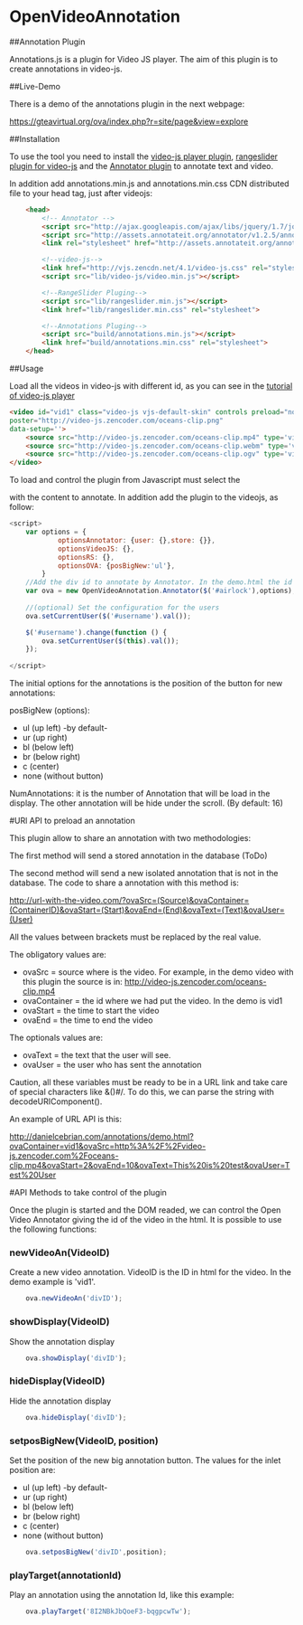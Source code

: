 OpenVideoAnnotation
==================
##Annotation Plugin

Annotations.js is a plugin for Video JS player. The aim of this plugin is to create annotations in video-js.

##Live-Demo

There is a demo of the annotations plugin in the next webpage:

https://gteavirtual.org/ova/index.php?r=site/page&view=explore

##Installation

To use the tool you need to install the [video-js player plugin](https://github.com/videojs/video.js/), [rangeslider plugin for video-js](https://github.com/danielcebrian/rangeslider-videojs) and the [Annotator plugin](https://github.com/okfn/annotator/) to annotate text and video.

In addition add annotations.min.js and annotations.min.css CDN distributed file to your head tag, just after
videojs:

```html
	<head>
		<!-- Annotator -->
		<script src="http://ajax.googleapis.com/ajax/libs/jquery/1.7/jquery.min.js"></script>
		<script src="http://assets.annotateit.org/annotator/v1.2.5/annotator-full.min.js"></script>
		<link rel="stylesheet" href="http://assets.annotateit.org/annotator/v1.2.5/annotator.min.css">

		<!--video-js-->
		<link href="http://vjs.zencdn.net/4.1/video-js.css" rel="stylesheet">
		<script src="lib/video-js/video.min.js"></script>

		<!--RangeSlider Pluging-->
		<script src="lib/rangeslider.min.js"></script>
		<link href="lib/rangeslider.min.css" rel="stylesheet">

		<!--Annotations Pluging-->
		<script src="build/annotations.min.js"></script>
		<link href="build/annotations.min.css" rel="stylesheet">
	</head>
```

##Usage

Load all the videos in video-js with different id, as you can see in the [tutorial of video-js player](https://github.com/videojs/video.js/blob/master/docs/setup.md) 

```html
<video id="vid1" class="video-js vjs-default-skin" controls preload="none" width="640" height="264"
poster="http://video-js.zencoder.com/oceans-clip.png"
data-setup=''>
	<source src="http://video-js.zencoder.com/oceans-clip.mp4" type='video/mp4' />
	<source src="http://video-js.zencoder.com/oceans-clip.webm" type='video/webm' />
	<source src="http://video-js.zencoder.com/oceans-clip.ogv" type='video/ogg' />
</video>
```
	
To load and control the plugin from Javascript must select the <div> with the content to annotate. In addition add the plugin to the videojs, as follow:

```js
<script>
	var options = {
    		optionsAnnotator: {user: {},store: {}},
			optionsVideoJS: {},
			optionsRS: {},
    		optionsOVA: {posBigNew:'ul'},
    	}
	//Add the div id to annotate by Annotator. In the demo.html the id is "airlock" too.
	var ova = new OpenVideoAnnotation.Annotator($('#airlock'),options);
	
	//(optional) Set the configuration for the users
	ova.setCurrentUser($('#username').val());

	$('#username').change(function () {
		ova.setCurrentUser($(this).val());
	});
	
</script>
```

The initial options for the annotations is the position of the button for new annotations:

posBigNew (options):

* ul (up left) -by default-
* ur (up right)
* bl (below left) 
* br (below right)
* c  (center)
* none  (without button)

NumAnnotations: it is the number of Annotation that will be load in the display. The other annotation will be hide under the scroll. (By default: 16)

#URl API to preload an annotation

This plugin allow to share an annotation with two methodologies:

The first method will send a stored annotation  in the database (ToDo)

The second method will send a new isolated annotation that is not in the database. The code to share a annotation with this method is:

http://url-with-the-video.com/?ovaSrc=(Source)&ovaContainer=(ContainerID)&ovaStart=(Start)&ovaEnd=(End)&ovaText=(Text)&ovaUser=(User)

All the values between brackets must be replaced by the real value.

The obligatory values are:

* ovaSrc = source where is the video. For example, in the demo video with this plugin the source is in: http://video-js.zencoder.com/oceans-clip.mp4
* ovaContainer = the id where we had put the video. In the demo is vid1
* ovaStart = the time to start the video
* ovaEnd = the time to end the video

The optionals values are:

* ovaText = the text that the user will see.
* ovaUser = the user who has sent the annotation

Caution, all these variables must be ready to be in a URL link and take care of special characters like &()#/. To do this, we can parse the string with decodeURIComponent().

An example of URL API is this:

http://danielcebrian.com/annotations/demo.html?ovaContainer=vid1&ovaSrc=http%3A%2F%2Fvideo-js.zencoder.com%2Foceans-clip.mp4&ovaStart=2&ovaEnd=10&ovaText=This%20is%20test&ovaUser=Test%20User


#API Methods to take control of the plugin

Once the plugin is started and the DOM readed, we can control the Open Video Annotator giving the id of the video in the html. It is possible to use the following functions:

### newVideoAn(VideoID) ###

Create a new video annotation. VideoID is the ID in html for the video. In the demo example is 'vid1'.

```js
	ova.newVideoAn('divID');
```

### showDisplay(VideoID) ###

Show the annotation display

```js
	ova.showDisplay('divID');
```

### hideDisplay(VideoID) ###

Hide the annotation display

```js
	ova.hideDisplay('divID');
```

### setposBigNew(VideoID, position) ###

Set the position of the new big annotation button. The values for the inlet position are:

* ul (up left) -by default-
* ur (up right)
* bl (below left) 
* br (below right)
* c  (center)
* none  (without button)

```js
	ova.setposBigNew('divID',position);
```

### playTarget(annotationId) ###

Play an annotation using the annotation Id, like this example:

```js
	ova.playTarget('8I2NBkJbQoeF3-bqgpcwTw');
```
